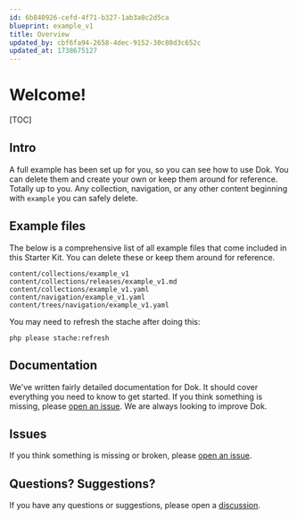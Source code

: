 ```yaml
---
id: 6b840926-cefd-4f71-b327-1ab3a0c2d5ca
blueprint: example_v1
title: Overview
updated_by: cbf6fa94-2658-4dec-9152-30c80d3c652c
updated_at: 1738675127
---
```

# Welcome!

[TOC]

## Intro
A full example has been set up for you, so you can see how to use Dok. You can delete them and create your own or keep them around for reference. Totally up to you. Any collection, navigation, or any other content beginning with `example` you can safely delete. 

## Example files
The below is a comprehensive list of all example files that come included in this Starter Kit. You can delete these or keep them around for reference. 

```
content/collections/example_v1
content/collections/releases/example_v1.md
content/collections/example_v1.yaml
content/navigation/example_v1.yaml
content/trees/navigation/example_v1.yaml
```

You may need to refresh the stache after doing this:
```shell
php please stache:refresh
```

## Documentation
We've written fairly detailed documentation for Dok. It should cover everything you need to know to get started. If you think something is missing, please [open an issue](https://github.com/arrowtide/dok/issues/new). We are always looking to improve Dok. 

## Issues
If you think something is missing or broken, please [open an issue](https://github.com/arrowtide/dok/issues/new). 

## Questions? Suggestions?
If you have any questions or suggestions, please open a [discussion](https://github.com/arrowtide/dok/discussions/new).
